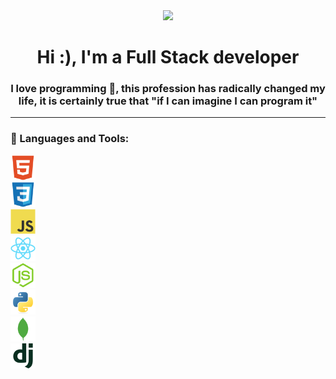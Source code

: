<div id="header" align="center">
  <img
    src="https://media.giphy.com/media/qgQUggAC3Pfv687qPC/giphy.gif"
    width="200"
  />
  <h1 align="center">Hi :), I'm a Full Stack developer</h1>

  <h3 align="center">
    I love programming 💓, this profession has radically changed my life, it is
    certainly true that "if I can imagine I can program it"
  </h3>
</div>

---

<div align="left">
  <h3>🔨 Languages and Tools:</h3>
  <div>
    <div>
      <img
        src="https://github.com/devicons/devicon/blob/master/icons/html5/html5-plain.svg"
        alt="HTML"
        height="40"
        width="40"
      />
    </div>
    <div>
      <img
        src="https://github.com/devicons/devicon/blob/master/icons/css3/css3-original.svg"
        alt="CSS"
        height="40"
        width="40"
      />
    </div>
    <div>
      <img
        src="https://github.com/devicons/devicon/blob/master/icons/javascript/javascript-original.svg"
        alt="JavaScript"
        height="40"
        width="40"
      />
    </div>
    <div>
      <img
        src="https://github.com/devicons/devicon/blob/master/icons/react/react-original.svg"
        alt="React"
        height="40"
        width="40"
      />
    </div>
    <div>
      <img
        src="https://github.com/devicons/devicon/blob/master/icons/nodejs/nodejs-original.svg"
        alt="Node.js"
        height="40"
        width="40"
      />
    </div>
    <div>
      <img
        src="https://github.com/devicons/devicon/blob/master/icons/python/python-original.svg"
        alt="Python"
        height="40"
        width="40"
      />
    </div>
    <div>
      <img
        src="https://github.com/devicons/devicon/blob/master/icons/mongodb/mongodb-plain.svg"
        alt="MongoDB"
        height="40"
        width="40"
      />
    </div>
    <div>
      <img
        src="https://github.com/devicons/devicon/blob/master/icons/django/django-plain.svg"
        alt="Django"
        height="40"
        width="40"
      />
    </div>
  </div>
</div>

